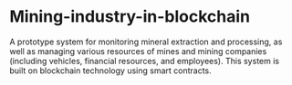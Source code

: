 # Mining-industry-in-blockchain
A prototype system for monitoring mineral extraction and processing, as well as managing various resources of mines and mining companies (including vehicles, financial resources, and employees). This system is built on blockchain technology using smart contracts.
